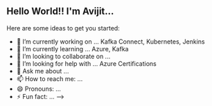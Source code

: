 ## Hello World!! I'm Avijit...

Here are some ideas to get you started:

- 🔭 I’m currently working on ... Kafka Connect, Kubernetes, Jenkins
- 🌱 I’m currently learning ... Azure, Kafka
- 👯 I’m looking to collaborate on ... 
- 🤔 I’m looking for help with ... Azure Certifications
- 💬 Ask me about ...
- 📫 How to reach me: ...
- 😄 Pronouns: ...
- ⚡ Fun fact: ...
-->
